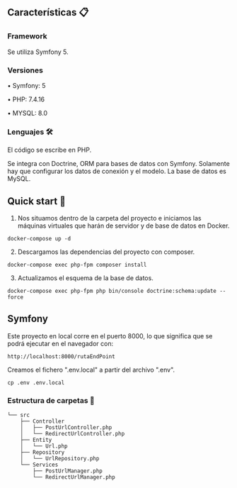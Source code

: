 ## Características 📋

### Framework

Se utiliza Symfony 5.

### Versiones

• Symfony: 5

• PHP: 7.4.16

• MYSQL: 8.0

### Lenguajes 🛠️

El código se escribe en PHP.

Se integra con Doctrine, ORM para bases de datos con Symfony. Solamente hay que configurar los datos de conexión y el modelo. La base de datos es MySQL.

## Quick start 🚀

1. Nos situamos dentro de la carpeta del proyecto e iniciamos las máquinas virtuales que harán de servidor y de base de datos en Docker.

```
docker-compose up -d
```

2. Descargamos las dependencias del proyecto con composer.

```
docker-compose exec php-fpm composer install
```

3. Actualizamos el esquema de la base de datos.

```
docker-compose exec php-fpm php bin/console doctrine:schema:update --force
```

## Symfony

Este proyecto en local corre en el puerto 8000, lo que significa que se podrá ejecutar en el navegador con:

```
http://localhost:8000/rutaEndPoint
```

Creamos el fichero ".env.local" a partir del archivo ".env".

```
cp .env .env.local
```

### Estructura de carpetas 📁

```
└── src
    ├── Controller
    │   ├── PostUrlController.php
    │   └── RedirectUrlController.php
    ├── Entity
    │   └── Url.php
    ├── Repository
    │   └── UrlRepository.php
    └── Services
        ├── PostUrlManager.php
        └── RedirectUrlManager.php
```
